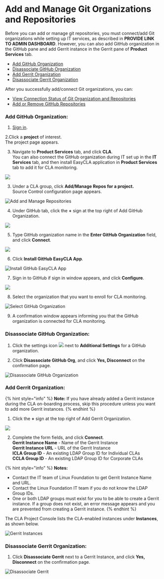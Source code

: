 # Add and Manage Git Organizations and Repositories

Before you can add or manage git repositories, you must connect/add Git organizations while setting up IT services, as described in **PROVIDE LINK TO ADMIN DASHBOARD**. However, you can also add GitHub organization in the GitHub pane and add Gerrit instance in the Gerrit pane of **Product Services** tab.

* [Add GitHub Organization](./#add-github-organization)
* [Disassociate GitHub Organization](./#disassociate-github-organization)
* [Add Gerrit Organization](./#add-gerrit-organization)
* [Disassociate Gerrit Organization](./#disassociate-gerrit-organization)

After you successfully add/connect Git organizations, you can:

* [View Connection Status of Git Organization and Repositories](view-connection-status-of-git-organizations-and-repositories.md)
* [Add or Remove GitHub Repositories](add-or-remove-git-repositories-for-cla-monitoring.md)

### Add GitHub Organization:

1. [Sign in](../sign-in-to-project-console.md).

2.Click a **project** of interest.  
The project page appears.

3. Navigate to **Product Services** tab, and click **CLA**.  
You can also connect the GitHub organization during IT set up in the **IT Services** tab, and then install EasyCLA application in **Product Services** tab to add it for CLA monitoring.

![](../../../../.gitbook/assets/cla-product-services.png)

3. Under a CLA group, click **Add/Manage Repos for a project.**  
Source Control configuration page appears.

![Add and Manage Repositories](../../../../.gitbook/assets/add-manage-repositories.png)

4. Under GitHub tab, click the **+** sign at the top right of Add GitHub Organization.

![](../../../../.gitbook/assets/add-github-organization.png)

5. Type GitHub organization name in the **Enter GitHub Organization** field, and click **Connect**.

![](../../../../.gitbook/assets/connect-github-organization.png)

6. Click **Install GitHub EasyCLA App**.

![Install GitHub EasyCLA App](../../../../.gitbook/assets/install-github-easycla-app.png)

7. Sign in to GitHub if sign in window appears, and click **Configure**.

![](../../../../.gitbook/assets/configure-cla-for-github-organization.png)

8. Select the organization that you want to enroll for CLA monitoring.

![Select GitHub Organization](../../../../.gitbook/assets/select-github-organization.png)

9. A confirmation window appears informing you that the GitHub organization is connected for CLA monitoring.

### Disassociate GitHub Organization:

1. Click the settings icon ![](../../../../.gitbook/assets/settings%20%281%29.png) next to **Additional Settings** for a GitHub organization.

2. Click **Disassociate GitHub Org**, and click **Yes, Disconnect** on the confirmation page.

![Disassociate GitHub Organization](../../../../.gitbook/assets/disassociate-github-organization.png)

### Add Gerrit Organization:

{% hint style="info" %}
**Note:** If you have already added a Gerrit instance during the CLA on-boarding process, skip this procedure unless you want to add more Gerrit instances.
{% endhint %}

 1. Click the **+** sign at the top right of Add Gerrit Organization.

![](../../../../.gitbook/assets/add-gerrit-organization.png)

2. Complete the form fields, and click **Connect**.  
**Gerrit Instance Name** - Name of the Gerrit Instance  
**Gerrit Instance URL** - URL of the Gerrit Instance  
**ICLA Group ID** - An existing LDAP Group ID for Individual CLAs  
**CCLA Group ID** - An existing LDAP Group ID for Corporate CLAs

{% hint style="info" %}
**Notes:**

* Contact the IT team of Linux Foundation to get Gerrit Instance Name and URL.
* Contact the Linux Foundation IT team if you do not know the LDAP Group IDs.
* One or both LDAP groups must exist for you to be able to create a Gerrit instance. If a group does not exist, an error message appears and you are prevented from creating a Gerrit instance.
{% endhint %}

The CLA Project Console lists the CLA-enabled instances under **Instances**, as shown below.​​

![Gerrit Instances](../../../../.gitbook/assets/gerrit-instances.png)

### Disassociate Gerrit Organization:

1. Click **Disassociate Gerrit** next to a Gerrit Instance, and click **Yes, Disconnect** on the confirmation page.

![Disassociate Gerrit](../../../../.gitbook/assets/disassociate-gerrit-organization.png)



